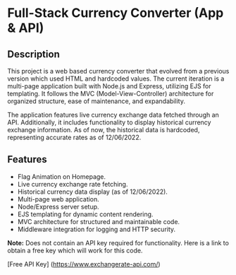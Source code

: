 # Full-Stack Currency Converter (App & API)

## Description

This project is a web based currency converter that evolved from a previous version which used HTML and hardcoded values. The current iteration is a multi-page application built with Node.js and Express, utilizing EJS for templating. It follows the MVC (Model-View-Controller) architecture for organized structure, ease of maintenance, and expandability.

The application features live currency exchange data fetched through an API. Additionally, it includes functionality to display historical currency exchange information. As of now, the historical data is hardcoded, representing accurate rates as of 12/06/2022.

## Features

- Flag Animation on Homepage.
- Live currency exchange rate fetching.
- Historical currency data display (as of 12/06/2022).
- Multi-page web application.
- Node/Express server setup.
- EJS templating for dynamic content rendering.
- MVC architecture for structured and maintainable code.
- Middleware integration for logging and HTTP security.

**Note:** Does not contain an API key required for functionality.
Here is a link to obtain a free key which will work for this code.

[Free API Key] (https://www.exchangerate-api.com/)
